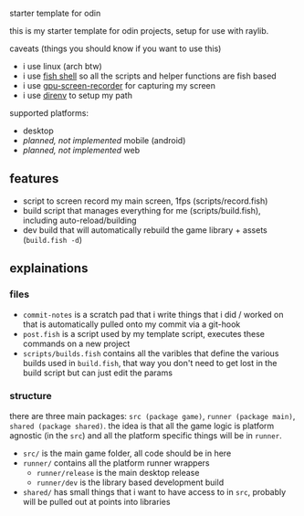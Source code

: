 starter template for odin

this is my starter template for odin projects, setup for use with raylib.

caveats (things you should know if you want to use this)
- i use linux (arch btw)
- i use [fish shell](https://fishshell.com/) so all the scripts and helper functions are fish based
- i use [gpu-screen-recorder](https://git.dec05eba.com/gpu-screen-recorder/about/) for capturing my screen 
- i use [direnv](https://direnv.net/) to setup my path

supported platforms:
- desktop
- _planned, not implemented_ mobile (android)
- _planned, not implemented_ web

## features

- script to screen record my main screen, 1fps (scripts/record.fish)
- build script that manages everything for me (scripts/build.fish), including auto-reload/building
- dev build that will automatically rebuild the game library + assets (`build.fish -d`)

## explainations

### files

- `commit-notes` is a scratch pad that i write things that i did / worked on that is automatically pulled onto my commit via a git-hook
- `post.fish` is a script used by my template script, executes these commands on a new project
- `scripts/builds.fish` contains all the varibles that define the various builds used in `build.fish`, that way you don't need to get lost in the build script but can just edit the params

### structure

there are three main packages: `src (package game)`, `runner (package main)`, `shared (package shared)`. the idea is that all the game logic is platform
agnostic (in the `src`) and all the platform specific things will be in `runner`.

- `src/` is the main game folder, all code should be in here
- `runner/` contains all the platform runner wrappers
    - `runner/release` is the main desktop release
    - `runner/dev` is the library based development build
- `shared/` has small things that i want to have access to in `src`, probably will be pulled out at points into libraries
